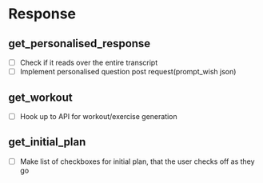 # Response

## get_personalised_response
- [ ] Check if it reads over the entire transcript
- [ ] Implement personalised question post request(prompt_wish json)

## get_workout
- [ ] Hook up to API for workout/exercise generation

## get_initial_plan
- [ ] Make list of checkboxes for initial plan, that the user checks off as they go